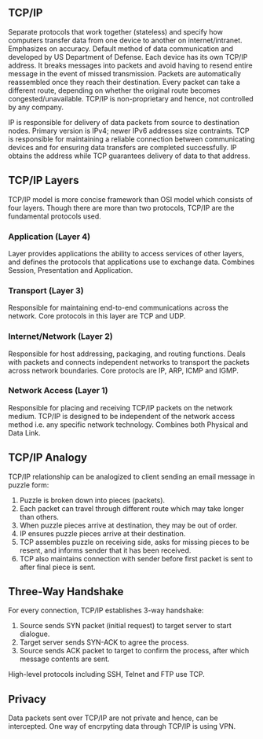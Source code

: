 ## TCP/IP

Separate protocols that work together (stateless) and specify how computers transfer data from one device to another on internet/intranet. Emphasizes on accuracy. Default method of data communication and developed by US Department of Defense. Each device has its own TCP/IP address. It breaks messages into packets and avoid having to resend entire message in the event of missed transmission. Packets are automatically reassembled once they reach their destination. Every packet can take a different route, depending on whether the original route becomes congested/unavailable. TCP/IP is non-proprietary and hence, not controlled by any company.

IP is responsible for delivery of data packets from source to destination nodes. Primary version is IPv4; newer IPv6 addresses size contraints. TCP is responsible for maintaining a reliable connection between communicating devices and for ensuring data transfers are completed successfully. IP obtains the address while TCP guarantees delivery of data to that address.

## TCP/IP Layers

TCP/IP model is more concise framework than OSI model which consists of four layers. Though there are more than two protocols, TCP/IP are the fundamental protocols used.

### Application (Layer 4)

Layer provides applications the ability to access services of other layers, and defines the protocols that applications use to exchange data. Combines Session, Presentation and Application.

### Transport (Layer 3)

Responsible for maintaining end-to-end communications across the network. Core protocols in this layer are TCP and UDP.

### Internet/Network (Layer 2)

Responsible for host addressing, packaging, and routing functions. Deals with packets and connects independent networks to transport the packets across network boundaries. Core protocls are IP, ARP, ICMP and IGMP.

### Network Access (Layer 1)

Responsible for placing and receiving TCP/IP packets on the network medium. TCP/IP is designed to be independent of the network access method i.e. any specific network technology. Combines both Physical and Data Link.

## TCP/IP Analogy

TCP/IP relationship can be analogized to client sending an email message in puzzle form:

1. Puzzle is broken down into pieces (packets).
2. Each packet can travel through different route which may take longer than others.
3. When puzzle pieces arrive at destination, they may be out of order.
4. IP ensures puzzle pieces arrive at their destination.
5. TCP assembles puzzle on receiving side, asks for missing pieces to be resent, and informs sender that it has been received.
6. TCP also maintains connection with sender before first packet is sent to after final piece is sent.

## Three-Way Handshake

For every connection, TCP/IP establishes 3-way handshake:

1. Source sends SYN packet (initial request) to target server to start dialogue.
2. Target server sends SYN-ACK to agree the process.
3. Source sends ACK packet to target to confirm the process, after which message contents are sent.

High-level protocols including SSH, Telnet and FTP use TCP.

## Privacy

Data packets sent over TCP/IP are not private and hence, can be intercepted. One way of encrpyting data through TCP/IP is using VPN.
